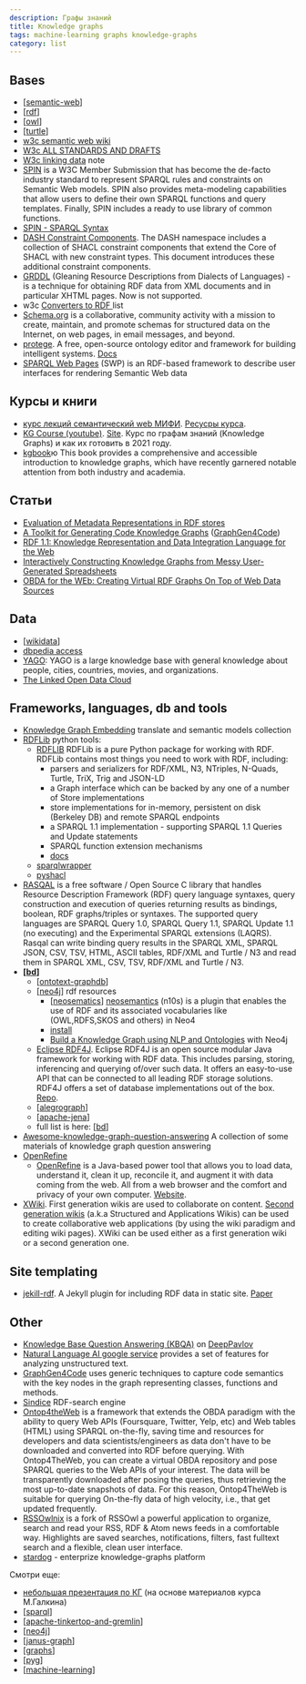 ```yaml
---
description: Графы знаний
title: Knowledge graphs
tags: machine-learning graphs knowledge-graphs
category: list
---
```

## Bases

- [[semantic-web]]
- [[rdf]]
- [[owl]]
- [[turtle]]
- [w3c semantic web wiki](https://www.w3.org/2001/sw/wiki/Main_Page)
- [W3c ALL STANDARDS AND DRAFTS](https://www.w3.org/TR/?tag=data)
- [W3c linking data](https://www.w3.org/wiki/LinkedData) note
- [SPIN](https://spinrdf.org/) is a W3C Member Submission that has become the de-facto industry standard to represent SPARQL rules and constraints on Semantic Web models. SPIN also provides meta-modeling capabilities that allow users to define their own SPARQL functions and query templates. Finally, SPIN includes a ready to use library of common functions.
- [SPIN - SPARQL Syntax](https://www.w3.org/Submission/spin-sparql/)
- [DASH Constraint Components](https://datashapes.org/constraints.html). The DASH namespace includes a collection of SHACL constraint components that extend the Core of SHACL with new constraint types. This document introduces these additional constraint components.
- [GRDDL](https://www.w3.org/2001/sw/wiki/GRDDL) (Gleaning Resource Descriptions from Dialects of Languages) - is a technique for obtaining RDF data from XML documents and in particular XHTML pages. Now is not supported.
- w3c [Converters to RDF ](https://www.w3.org/wiki/ConverterToRdf) list
- [Schema.org](https://schema.org/) is a collaborative, community activity with a mission to create, maintain, and promote schemas for structured data on the Internet, on web pages, in email messages, and beyond.
- [protege](https://protege.stanford.edu/). A free, open-source ontology editor and framework for building intelligent systems. [Docs](https://protegewiki.stanford.edu/wiki/Main_Page)
- [SPARQL Web Pages](https://uispin.org/) (SWP) is an RDF-based framework to describe user interfaces for rendering Semantic Web data

## Курсы и книги

- [курс лекций семантический web МИФИ](https://www.youtube.com/channel/UCTUhNxKRFtOHIW9ytAHbSDA/videos). [Ресусры курса](http://env-8380827.jelastic.regruhosting.ru/index_x.html).
- [KG Course (youtube)](https://www.youtube.com/playlist?list=PLlmfdv64-P33ROIzuATAWEp0V1jMXAoj_). [Site](https://migalkin.github.io/kgcourse2021/). Курс по графам знаний (Knowledge Graphs) и как их готовить в 2021 году.
- [kgbook](https://kgbook.org/)ю This book provides a comprehensive and accessible introduction to knowledge graphs, which have recently garnered notable attention from both industry and academia.

## Статьи

- [Evaluation of Metadata Representations in RDF stores](http://www.semantic-web-journal.net/system/files/swj1791.pdf)
- [A Toolkit for Generating Code Knowledge Graphs](https://arxiv.org/pdf/2002.09440.pdf) ([GraphGen4Code](https://github.com/wala/graph4code))
- [RDF 1.1: Knowledge Representation and Data Integration Language for the Web](https://arxiv.org/pdf/2001.00432.pdf)
- [Interactively Constructing Knowledge Graphs from Messy User-Generated Spreadsheets](https://arxiv.org/pdf/2103.03537.pdf)
- [OBDA for the WEb: Creating Virtual RDF Graphs On Top of Web Data Sources](https://arxiv.org/pdf/2005.11264.pdf)

## Data

- [[wikidata]]
- [dbpedia access](http://wikidata.dbpedia.org/OnlineAccess)
- [YAGO](https://yago-knowledge.org/): YAGO is a large knowledge base with general knowledge about people, cities, countries, movies, and organizations.
- [The Linked Open Data Cloud](https://lod-cloud.net/)

## Frameworks, languages, db and tools

- [Knowledge Graph Embedding](https://knowledge-graph-embedding.readthedocs.io/en/latest/index.html) translate and semantic models collection
- [RDFLib](https://github.com/RDFLib) python tools:
  - [RDFLIB](https://github.com/RDFLib/rdflib) RDFLib is a pure Python package for working with RDF. RDFLib contains most things you need to work with RDF, including:
    - parsers and serializers for RDF/XML, N3, NTriples, N-Quads, Turtle, TriX, Trig and JSON-LD
    - a Graph interface which can be backed by any one of a number of Store implementations
    - store implementations for in-memory, persistent on disk (Berkeley DB) and remote SPARQL endpoints
    - a SPARQL 1.1 implementation - supporting SPARQL 1.1 Queries and Update statements
    - SPARQL function extension mechanisms
    - [docs](https://rdflib.readthedocs.io/en/stable/)
  - [sparqlwrapper](https://github.com/RDFLib/sparqlwrapper)
  - [pyshacl](https://github.com/RDFLib/pySHACL)
- [RASQAL](https://librdf.org/rasqal/) is a free software / Open Source C library that handles Resource Description Framework (RDF) query language syntaxes, query construction and execution of queries returning results as bindings, boolean, RDF graphs/triples or syntaxes. The supported query languages are SPARQL Query 1.0, SPARQL Query 1.1, SPARQL Update 1.1 (no executing) and the Experimental SPARQL extensions (LAQRS). Rasqal can write binding query results in the SPARQL XML, SPARQL JSON, CSV, TSV, HTML, ASCII tables, RDF/XML and Turtle / N3 and read them in SPARQL XML, CSV, TSV, RDF/XML and Turtle / N3.
- **[[bd]]**
  - [[ontotext-graphdb]]
  - [[neo4j]] rdf resources
    - [[neosematics]] [neosemantics](https://neo4j.com/labs/neosemantics/) (n10s) is a plugin that enables the use of RDF and its associated vocabularies like (OWL,RDFS,SKOS and others) in Neo4
    - [install](https://neo4j.com/labs/neosemantics/installation/)
    - [Build a Knowledge Graph using NLP and Ontologies](https://neo4j.com/developer/graph-data-science/build-knowledge-graph-nlp-ontologies/) with Neo4j
  - [Eclipse RDF4J](https://rdf4j.org/). Eclipse RDF4J is an open source modular Java framework for working with RDF data. This includes parsing, storing, inferencing and querying of/over such data. It offers an easy-to-use API that can be connected to all leading RDF storage solutions. RDF4J offers a set of database implementations out of the box. [Repo](https://github.com/eclipse/rdf4j).
  - [[alegrograph]]
  - [[apache-jena]]
  - full list is here: [[bd]]
- [Awesome-knowledge-graph-question-answering](https://github.com/BshoterJ/awesome-kgqa) A collection of some materials of knowledge graph question answering
- [OpenRefine](https://github.com/OpenRefine)
  - [OpenRefine](https://github.com/OpenRefine/OpenRefine) is a Java-based power tool that allows you to load data, understand it, clean it up, reconcile it, and augment it with data coming from the web. All from a web browser and the comfort and privacy of your own computer. [Website](https://openrefine.org/).
- [XWiki](https://www.xwiki.org/xwiki/bin/view/Main/WebHome). First generation wikis are used to collaborate on content. [Second generation wikis](https://www.xwiki.org/xwiki/bin/view/Documentation/UserGuide/Features/SecondGenerationWiki/) (a.k.a Structured and Applications Wikis) can be used to create collaborative web applications (by using the wiki paradigm and editing wiki pages). XWiki can be used either as a first generation wiki or a second generation one.

## Site templating

- [jekill-rdf](https://github.com/AKSW/jekyll-rdf). A Jekyll plugin for including RDF data in static site. [Paper](https://arxiv.org/pdf/2201.00618.pdf)

## Other

- [Knowledge Base Question Answering (KBQA)](http://docs.deeppavlov.ai/en/master/features/models/kbqa.html) on [DeepPavlov](https://github.com/deeppavlov/DeepPavlov)
- [Natural Language AI google service](https://cloud.google.com/natural-language#section-5) provides a set of features for analyzing unstructured text.
- [GraphGen4Code](https://github.com/wala/graph4code) uses generic techniques to capture code semantics with the key nodes in the graph representing classes, functions and methods.
- [Sindice](https://sindice.com/developers/welcome.html) RDF-search engine
- [Ontop4theWeb](https://github.com/ConstantB/Ontop4TheWeb) is a framework that extends the OBDA paradigm with the ability to query Web APIs (Foursquare, Twitter, Yelp, etc) and Web tables (HTML) using SPARQL on-the-fly, saving time and resources for developers and data scientists/engineers as data don't have to be downloaded and converted into RDF before querying. With Ontop4TheWeb, you can create a virtual OBDA repository and pose SPARQL queries to the Web APIs of your interest. The data will be transparently downloaded after posing the queries, thus retrieving the most up-to-date snapshots of data. For this reason, Ontop4TheWeb is suitable for querying On-the-fly data of high velocity, i.e., that get updated frequently.
- [RSSOwlnix](https://github.com/Xyrio/RSSOwlnix) is a fork of RSSOwl a powerful application to organize, search and read your RSS, RDF & Atom news feeds in a comfortable way. Highlights are saved searches, notifications, filters, fast fulltext search and a flexible, clean user interface.
- [stardog](https://www.stardog.com/) - enterprize knowledge-graphs platform

Смотри еще:

- [небольшая презентация по КГ](https://docs.google.com/presentation/d/1Artsa47IV_dSZkz7smXyAVZQmn3xDeZRO9Z_hVklirs/edit?usp=sharing) (на основе материалов курса М.Галкина)
- [[sparql]]
- [[apache-tinkertop-and-gremlin]]
- [[neo4j]]
- [[janus-graph]]
- [[graphs]]
- [[pyg]]
- [[machine-learning]]

[//begin]: # "Autogenerated link references for markdown compatibility"
[semantic-web]: ../notes/semantic-web "Semantic web"
[rdf]: ../notes/rdf "RDF"
[owl]: ../notes/owl "OWL ontology"
[turtle]: ../notes/turtle "Turtle for RDF"
[wikidata]: wikidata "Wikidata"
[bd]: bd "Data Bases"
[ontotext-graphdb]: ../notes/ontotext-graphdb "Ontotext graph-db"
[neo4j]: ../notes/neo4j "Neo4j graph data base"
[neosematics]: ../notes/neosematics "Neosematics"
[alegrograph]: ../notes/alegrograph "Alegro graph"
[apache-jena]: ../notes/apache-jena "Apache JENA"
[sparql]: ../notes/sparql "SPARQL"
[apache-tinkertop-and-gremlin]: ../notes/apache-tinkertop-and-gremlin "Apache TinkerPop and Gremlin"
[janus-graph]: ../notes/janus-graph "Janus Graph"
[graphs]: graphs "Machine learning with graphs"
[pyg]: ../notes/pyg "Pytorch geometric"
[machine-learning]: machine-learning "Алгоритмы машинного обучения"
[//end]: # "Autogenerated link references"
[//begin]: # "Autogenerated link references for markdown compatibility"
[semantic-web]: ../notes/semantic-web "Semantic web"
[rdf]: ../notes/rdf "RDF"
[owl]: ../notes/owl "OWL ontology"
[turtle]: ../notes/turtle "Turtle for RDF"
[wikidata]: wikidata "Wikidata"
[bd]: bd "Data Bases"
[ontotext-graphdb]: ../notes/ontotext-graphdb "Ontotext graph-db"
[neo4j]: ../notes/neo4j "Neo4j graph data base"
[neosematics]: ../notes/neosematics "Neosematics"
[alegrograph]: ../notes/alegrograph "Alegro graph"
[apache-jena]: ../notes/apache-jena "Apache JENA"
[bd]: bd "Data Bases"
[sparql]: ../notes/sparql "SPARQL"
[apache-tinkertop-and-gremlin]: ../notes/apache-tinkertop-and-gremlin "Apache TinkerPop and Gremlin"
[neo4j]: ../notes/neo4j "Neo4j graph data base"
[janus-graph]: ../notes/janus-graph "Janus Graph"
[graphs]: graphs "Machine learning with graphs"
[pyg]: ../notes/pyg "Pytorch geometric"
[machine-learning]: machine-learning "Алгоритмы машинного обучения"
[//end]: # "Autogenerated link references"
